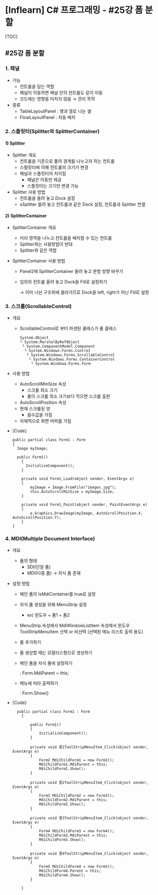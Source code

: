 # [Inflearn] C# 프로그래밍 - #25강 폼 분할

[TOC]

## #25강 폼 분할

### 1. 패널

- 기능
  - 컨트롤을 담는 역할
  - 패널이 이동하면 패널 안의 컨트롤도 같이 이동
  - 코드에는 영향을 미치지 않음 → 관리 목적
- 종류
  - TableLayoutPanel : 행과 열로 나눈 셀
  - FlowLayoutPanel : 자동 배치

### 2. 스플릿터(Splitter와 SplitterContainer)

#### 1) Splitter

- Splitter 개요
  - 컨트롤을 기준으로 폼의 경계를 나누고자 하는 컨트롤
  - 스필릿터에 의해 컨트롤의 크기가  변경
  - 패널과 스플릿터의 차이점
    - 패널은 이동만 제공
    - 스플릿터는 크기만 변경 가능
- Splitter 사용 방법
  - 컨트롤을 올려 놓고 Dock 설정
  - sSplitter 올려 놓고 컨트롤과 같은 Dock 설정, 컨트롤과 Splitter 연결

#### 2) SplitterContainer

- SplitterContainer 개요

  - 미리 영역을 나누고 컨트롤을 배치할 수 있는 컨트롤
  - Splitter와는 사용방법이 반대
  - Splitter와 같은 역할

- SplitterContainer 사용 방법

  - Panel2에 SplitterContainer 올려 놓고 분할 방향 바꾸기

  - 임의의 컨트롤 올려 놓고 Dock을 Fill로 설정하기

    → 이미 나뉜 구조위에 올라가므로 Dock을 left, right가 아닌 Fill로 설정

### 3. 스크롤(ScrollableControl)

- 개요

  - ScrollableControl로 부터 파생된 클래스가 폼 클래스

    ```
    System.Object
    └ System.MarshalByRefObject
     └ System.ComponentModel.Component
      └ System.Windows.Forms.Control
       └ System.Windows.Forms.ScrollableControl
        └ System.Windows.Forms.ContainerControl
         └ System.Windowa.Forms.Form
    ```

- 사용 방법

  - AutoScrollMinSize 속성
    - 스크롤 최소 크기
    - 폼이 스크롤 최소 크기보다 작으면 스크롤 출현
  - AutoScrollPosition 속성
  - 현재 스크롤된 양
    - 음수값을 가짐
  - 자체적으로 화면 버퍼를 가짐

- [Code]

  ```
  public partial class Form1 : Form
  {
  	Image myImage;
  
  	public Form1()
      {
      	InitializeComponent();
      }
  
      private void Form1_Load(object sender, EventArgs e)
      {
          myImage = Image.FromFile("images.jpg");
          this.AutoScrollMinSize = myImage.Size;
      }
  
      private void Form1_Paint(object sender, PaintEventArgs e)
      {
          e.Graphics.DrawImage(myImage, AutoScrollPosition.X, AutoScrollPosition.Y);
      }
  }
  ```

  

### 4. MDI(Multiple Document Interface)

- 개요

  - 폼의 형태
    - SDI(단일 폼)
    - MDI(다중 폼) → 자식 폼 존재

- 설정 방법

  - 메인 폼의 IsMdiContainer를 true로 설정

  - 자식 폼 생성을 위해 MenuStrip 설정 

    - ex) 윈도우 + 폼1 + 폼2

  - MenuStrip 속성에서 MdiWindowListItem 속성에서 윈도우 ToolStripMenuItem 선택 or 비선택 (선택된 메뉴 리스트 출력 용도)

  - 폼 추가하기

  - 폼 생성할 때는 모델리스형으로 생성하기

  - 메인 폼을 자식 폼에 설정하기

    : Form.MdiParent = this;

  - 메뉴에 따라 출력하기

    : Form.Show()

- [Code]

  ```
  	public partial class Form1 : Form
      {
          
          public Form1()
          {
              InitializeComponent();
          }
  
          private void 폼1ToolStripMenuItem_Click(object sender, EventArgs e)
          {
              Form2 MdiChildForm1 = new Form2();
              MdiChildForm1.MdiParent = this;
              MdiChildForm1.Show();
          }
  
          private void 폼2ToolStripMenuItem_Click(object sender, EventArgs e)
          {
              Form3 MdiChildForm2 = new Form3();
              MdiChildForm2.MdiParent = this;
              MdiChildForm2.Show();
          }
  
          private void 폼3ToolStripMenuItem_Click(object sender, EventArgs e)
          {
              Form4 MdiChildForm3 = new Form4();
              MdiChildForm3.MdiParent = this;
              MdiChildForm3.Show();
          }
  
          private void 폼4ToolStripMenuItem_Click(object sender, EventArgs e)
          {
              Form5 MdiChildForm4 = new Form5();
              MdiChildForm4.Parent = this;
              MdiChildForm4.Show();
          }
  
      }
  ```

